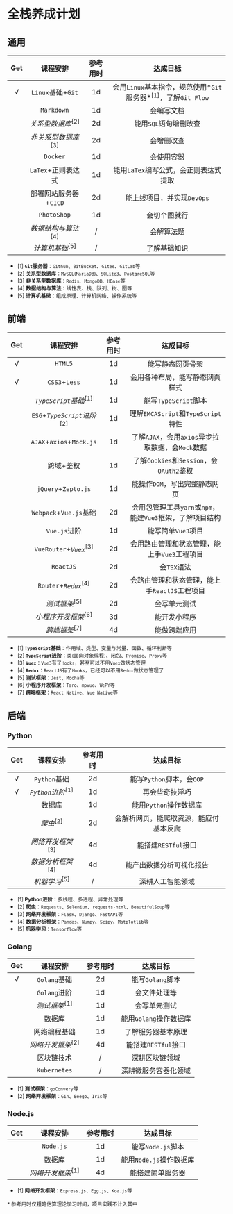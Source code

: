 # 全栈养成计划

## 通用

| Get  |            课程安排            | 参考用时 |                           达成目标                           |
| :--: | :----------------------------: | :------: | :----------------------------------------------------------: |
|  √   |       `Linux`基础+`Git`        |    1d    | 会用`Linux`基本指令，规范使用*`Git`服务器*<sup>[1]</sup>，了解`Git Flow` |
|      |           `Markdown`           |    1d    |                          会编写文档                          |
|      |  *关系型数据库*<sup>[2]</sup>  |    2d    |                    能用`SQL`语句增删改查                     |
|      | *非关系型数据库*<sup>[3]</sup> |    2d    |                          会增删改查                          |
|      |            `Docker`            |    1d    |                          会使用容器                          |
|      |       `LaTex`+正则表达式       |    1d    |            能用`LaTex`编写公式，会正则表达式提取             |
|      |     部署网站服务器+`CICD`      |    2d    |                  能上线项目，并实现`DevOps`                  |
|      |          `PhotoShop`           |    1d    |                         会切个图就行                         |
|      | *数据结构与算法*<sup>[4]</sup> |    /     |                          会解算法题                          |
|      |   *计算机基础*<sup>[5]</sup>   |    /     |                         了解基础知识                         |

* <small>[1] **`Git`服务器**：`Github`、`BitBucket`、`Gitee`、`GitLab`等</small>
* <small>[2] **关系型数据库**：`MySQL`(`MariaDB`)、`SQLite3`、`PostgreSQL`等</small>
* <small>[3] **非关系型数据库**：`Redis`、`MongoDB`、`HBase`等</small>
* <small>[4] **数据结构与算法**：线性表、栈、队列、树、图等</small>
* <small>[5] **计算机基础**：组成原理、计算机网络、操作系统等</small>

## 前端

| Get  |                课程安排                | 参考用时 |                         达成目标                          |
| :--: | :------------------------------------: | :------: | :-------------------------------------------------------: |
|  √   |                `HTML5`                 |    1d    |                     能写静态网页骨架                      |
|  √   |             `CSS3`+`Less`              |    1d    |              会用各种布局，能写静态网页样式               |
|      |    *`TypeScript`基础*<sup>[1]</sup>    |    1d    |                   能写`TypeScript`脚本                    |
|      | `ES6`+*`TypeScript`进阶*<sup>[2]</sup> |    1d    |            理解`EMCAScript`和`TypeScript`特性             |
|      |        `AJAX`+`axios`+`Mock.js`        |    1d    |     了解`AJAX`，会用`axios`异步拉取数据，会`Mock`数据     |
|      |               跨域+鉴权                |    1d    |         了解`Cookies`和`Session`，会`OAuth2`鉴权          |
|      |          `jQuery`+`Zepto.js`           |    1d    |               能操作`DOM`，写出完整静态网页               |
|      |         `Webpack`+`Vue.js`基础         |    2d    | 会用包管理工具`yarn`或`npm`，能建`Vue3`框架，了解项目结构 |
|      |              `Vue.js`进阶              |    1d    |                    能写简单`Vue3`项目                     |
|      |   `VueRouter`+*`Vuex`*<sup>[3]</sup>   |    2d    |       会用路由管理和状态管理，能上手`Vue3`工程项目        |
|      |               `ReactJS`                |    2d    |                        会`TSX`语法                        |
|      |    `Router`+*`Redux`*<sup>[4]</sup>    |    2d    |       会路由管理和状态管理，能上手`ReactJS`工程项目       |
|      |        *测试框架*<sup>[5]</sup>        |    2d    |                       会写单元测试                        |
|      |     *小程序开发框架*<sup>[6]</sup>     |    3d    |                       能开发小程序                        |
|      |        *跨端框架*<sup>[7]</sup>        |    4d    |                       能做跨端应用                        |

* <small>[1] **`TypeScript`基础**：作用域、类型、变量与常量、函数、循环判断等</small>
* <small>[2] **`TypeScript`进阶**：类(面向对象编程)、闭包、`Promise`、`Proxy`等</small>
* <small>[3] **`Vuex`**：`Vue3`有了`Hooks`，甚至可以不用`Vuex`做状态管理</small>
* <small>[4] **`Redux`**：`ReactJS`有了`Hooks`，已经可以不用`Redux`做状态管理了</small>
* <small>[5] **测试框架**：`Jest`、`Mocha`等</small>
* <small>[6] **小程序开发框架**：`Taro`、`mpvue`、`WePY`等</small>
* <small>[7] **跨端框架**：`React Native`、`Vue Native`等</small>

## 后端

### Python

| Get  |           课程安排           | 参考用时 |                达成目标                |
| :--: | :--------------------------: | :------: | :------------------------------------: |
|  √   |         `Python`基础         |    2d    |       能写`Python`脚本，会`OOP`        |
|  √   | *`Python`进阶*<sup>[1]</sup> |    1d    |             再会些奇技淫巧             |
|      |            数据库            |    1d    |         能用`Python`操作数据库         |
|      |     *爬虫*<sup>[2]</sup>     |    2d    | 会解析网页，能爬取资源，能应付基本反爬 |
|      | *网络开发框架*<sup>[3]</sup> |    4d    |          能搭建`RESTful`接口           |
|      | *数据分析框架*<sup>[4]</sup> |    4d    |        能产出数据分析可视化报告        |
|      |   *机器学习*<sup>[5]</sup>   |    /     |            深耕人工智能领域            |

* <small>[1] **Python进阶**：多线程、多进程、异常处理等</small>
* <small>[2] **爬虫**：`Requests`、`Selenium`、`requests-html`、`BeautifulSoup`等</small>
* <small>[3] **网络开发框架**：`Flask`、`Django`、`FastAPI`等</small>
* <small>[4] **数据分析框架**：`Pandas`、`Numpy`、`Scipy`、`Matplotlib`等</small>
* <small>[5] **机器学习**：`Tensorflow`等</small>

### Golang

| Get  |           课程安排           | 参考用时 |        达成目标        |
| :--: | :--------------------------: | :------: | :--------------------: |
|  √   |         `Golang`基础         |    2d    |    能写`Golang`脚本    |
|      |         `Golang`进阶         |    1d    |      会文件处理等      |
|      |   *测试框架*<sup>[1]</sup>   |    1d    |      会写单元测试      |
|      |            数据库            |    1d    | 能用`Golang`操作数据库 |
|      |         网络编程基础         |    1d    |   了解服务器基本原理   |
|      | *网络开发框架*<sup>[2]</sup> |    4d    |  能搭建`RESTful`接口   |
|      |          区块链技术          |    /     |     深耕区块链领域     |
|      |         `Kubernetes`         |    /     |  深耕微服务容器化领域  |

* <small>[1] **测试框架**：`goConvery`等</small>
* <small>[2] **网络开发框架**：`Gin`、`Beego`、`Iris`等</small>

### Node.js

| Get  |           课程安排           | 参考用时 |        达成目标         |
| :--: | :--------------------------: | :------: | :---------------------: |
|      |          `Node.js`           |    1d    |    能写`Node.js`脚本    |
|      |            数据库            |    1d    | 能用`Node.js`操作数据库 |
|      | *网络开发框架*<sup>[1]</sup> |    4d    |    能搭建简单服务器     |

* <small>[1] **网络开发框架**：`Express.js`、`Egg.js`、`Koa.js`等</small>

<small>* 参考用时仅粗略估算理论学习时间，项目实践不计入其中</small>

